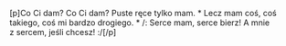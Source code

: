 [p]Co Ci dam? Co Ci dam? Puste ręce tylko mam. * Lecz mam coś, coś takiego, coś mi bardzo drogiego. * /: Serce mam, serce bierz! A mnie z sercem, jeśli chcesz! :/[/p]